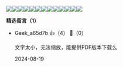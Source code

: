 ![](https://static001.geekbang.org/resource/image/0y/3e/0yyefbd3eb6e38f2yyf1b25e1a6e483e.jpg?wh=4000x2250)![](https://static001.geekbang.org/resource/image/41/9f/41f0962590af4320c90c3d7755b3e19f.jpg?wh=6254x3518)![](https://static001.geekbang.org/resource/image/d2/1b/d2c52f60c82228f90aab3fb37331c21b.jpg?wh=6254x3518)![](https://static001.geekbang.org/resource/image/15/d7/152f6aca14bf89fe486ee28cc489c1d7.jpg?wh=6254x3518)![](https://static001.geekbang.org/resource/image/d6/e7/d67031ec77142f77688bc136362ff4e7.jpg?wh=6254x3518)![](https://static001.geekbang.org/resource/image/2f/1d/2f6070706fe6cdcc662f96ff3b8e041d.jpg?wh=6440x3623)![](https://static001.geekbang.org/resource/image/6e/39/6e881649ca1c4a1c4b4c09edc5165239.jpg?wh=6254x3518)![](https://static001.geekbang.org/resource/image/5e/80/5e914f2358a0973b239c932036571380.jpg?wh=6254x3518)![](https://static001.geekbang.org/resource/image/b2/c6/b216958674814327c3918d3f396b09c6.jpg?wh=6254x3518)![](https://static001.geekbang.org/resource/image/f8/f8/f80ef9f6cf80abf8105a3f65c55e8af8.jpg?wh=6254x3518)![](https://static001.geekbang.org/resource/image/47/b8/4771882de87c324ccdf7f995919059b8.jpg?wh=6254x3518)![](https://static001.geekbang.org/resource/image/24/91/240b815a90748f2a9f92c2412753b491.jpg?wh=6254x3518)![](https://static001.geekbang.org/resource/image/1d/bc/1d3662a3ac362191b16e91c6943a9ebc.jpg?wh=1920x1080)
<div><strong>精选留言（1）</strong></div><ul>
<li><span>Geek_a65d7b</span> 👍（4） 💬（0）<p>文字太小，无法缩放，能提供PDF版本下载么</p>2024-08-19</li><br/>
</ul>